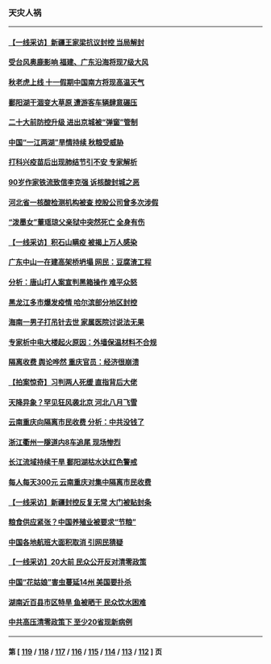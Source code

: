 ### 天灾人祸
---
#### [【一线采访】新疆王家梁抗议封控 当局解封](../../pages/ncid280/n13832937.md) 
#### [受台风奥鹿影响 福建、广东沿海将现7级大风](../../pages/ncid280/n13832858.md) 
#### [秋老虎上线 十一假期中国南方将现高温天气](../../pages/ncid280/n13832749.md) 
#### [鄱阳湖干涸变大草原 遭游客车辆肆意碾压](../../pages/ncid280/n13832774.md) 
#### [二十大前防控升级 进出京城被“弹窗”管制](../../pages/ncid280/n13832665.md) 
#### [中国“一江两湖”旱情持续 秋粮受威胁](../../pages/ncid280/n13832714.md) 
#### [打科兴疫苗后出现肺结节引不安 专家解析](../../pages/ncid280/n13832328.md) 
#### [90岁作家铁流致信李克强 诉核酸封城之恶](../../pages/ncid280/n13832290.md) 
#### [河北省一核酸检测机构被查 控股公司曾多次涉假](../../pages/ncid280/n13832156.md) 
#### [“泼墨女”董瑶琼父亲狱中突然死亡 全身有伤](../../pages/ncid280/n13832115.md) 
#### [【一线采访】积石山瞒疫 被揭上万人感染](../../pages/ncid280/n13831910.md) 
#### [广东中山一在建高架桥坍塌 网民：豆腐渣工程](../../pages/ncid280/n13831870.md) 
#### [分析：唐山打人案宣判黑箱操作 难平众怒](../../pages/ncid280/n13831867.md) 
#### [黑龙江多市爆发疫情 哈尔滨部分地区封控](../../pages/ncid280/n13831830.md) 
#### [海南一男子打吊针去世 家属医院讨说法无果](../../pages/ncid280/n13831762.md) 
#### [专家析中电大楼起火原因：外墙保温材料不合规](../../pages/ncid280/n13831653.md) 
#### [隔离收费 舆论哗然 重庆官员：经济很崩溃](../../pages/ncid280/n13831434.md) 
#### [【拍案惊奇】习判两人死缓 直指背后大佬](../../pages/ncid280/n13831371.md) 
#### [天降异象？罕见狂风袭北京 河北八月飞雪](../../pages/ncid280/n13831314.md) 
#### [云南重庆向隔离市民收费 分析：中共没钱了](../../pages/ncid280/n13831172.md) 
#### [浙江衢州一隧道内8车追尾 现场惨烈](../../pages/ncid280/n13831240.md) 
#### [长江流域持续干旱 鄱阳湖枯水达红色警戒](../../pages/ncid280/n13830936.md) 
#### [每人每天300元 云南重庆对集中隔离市民收费](../../pages/ncid280/n13830676.md) 
#### [【一线采访】新疆封控反复无常 大门被贴封条](../../pages/ncid280/n13830349.md) 
#### [粮食供应紧张？中国养殖业被要求“节粮”](../../pages/ncid280/n13830088.md) 
#### [中国各地航班大面积取消 引网民猜疑](../../pages/ncid280/n13829873.md) 
#### [【一线采访】20大前 民众公开反对清零政策](../../pages/ncid280/n13829612.md) 
#### [中国“花姑娘”害虫蔓延14州 美国要扑杀](../../pages/ncid280/n13829751.md) 
#### [湖南近百县市区特旱 鱼被晒干 民众饮水困难](../../pages/ncid280/n13829599.md) 
#### [中共高压清零政策下 至少20省现新病例](../../pages/ncid280/n13829611.md) 

---
#### 第 [ [119](./119.md) / [118](./118.md) / [117](./117.md) / [116](./116.md) / [115](./115.md) / [114](./114.md) / [113](./113.md) / [112](./112.md) ] 页
